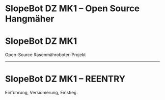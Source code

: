 # SlopeBot DZ MK1 – Open Source Hangmäher

# SlopeBot DZ MK1

Open-Source Rasenmähroboter-Projekt

---

# SlopeBot DZ MK1 – REENTRY
Einführung, Versionierung, Einstieg.
